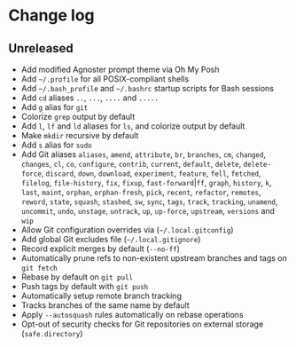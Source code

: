 # Change log

## Unreleased

- Add modified Agnoster prompt theme via Oh My Posh
- Add `~/.profile` for all POSIX-compliant shells
- Add `~/.bash_profile` and `~/.bashrc` startup scripts for Bash sessions
- Add `cd` aliases `..`, `...`, `....` and `.....`
- Add `g` alias for `git`
- Colorize `grep` output by default
- Add `l`, `lf` and `ld` aliases for `ls`, and colorize output by default
- Make `mkdir` recursive by default
- Add `s` alias for `sudo`
- Add Git aliases `aliases`, `amend`, `attribute`, `br`, `branches`, `cm`, `changed`, `changes`, `cl`, `co`, `configure`, `contrib`, `current`, `default`, `delete`, `delete-force`, `discard`, `down`, `download`, `experiment`, `feature`, `fell`, `fetched`, `filelog`, `file-history`, `fix`, `fixup`, `fast-forward`|`ff`, `graph`, `history`, `k`, `last`, `maint`, `orphan`, `orphan-fresh`, `pick`, `recent`, `refactor`, `remotes`, `reword`, `state`, `squash`, `stashed`, `sw`, `sync`, `tags`, `track`, `tracking`, `unamend`, `uncommit`, `undo`, `unstage`, `untrack`, `up`, `up-force`, `upstream`, `versions` and `wip`
- Allow Git configuration overrides via (`~/.local.gitconfig`)
- Add global Git excludes file (`~/.local.gitignore`)
- Record explicit merges by default (`--no-ff`)
- Automatically prune refs to non-existent upstream branches and tags on `git fetch`
- Rebase by default on `git pull`
- Push tags by default with `git push`
- Automatically setup remote branch tracking
- Tracks branches of the same name by default
- Apply `--autosquash` rules automatically on rebase operations
- Opt-out of security checks for Git repositories on external storage (`safe.directory`)
